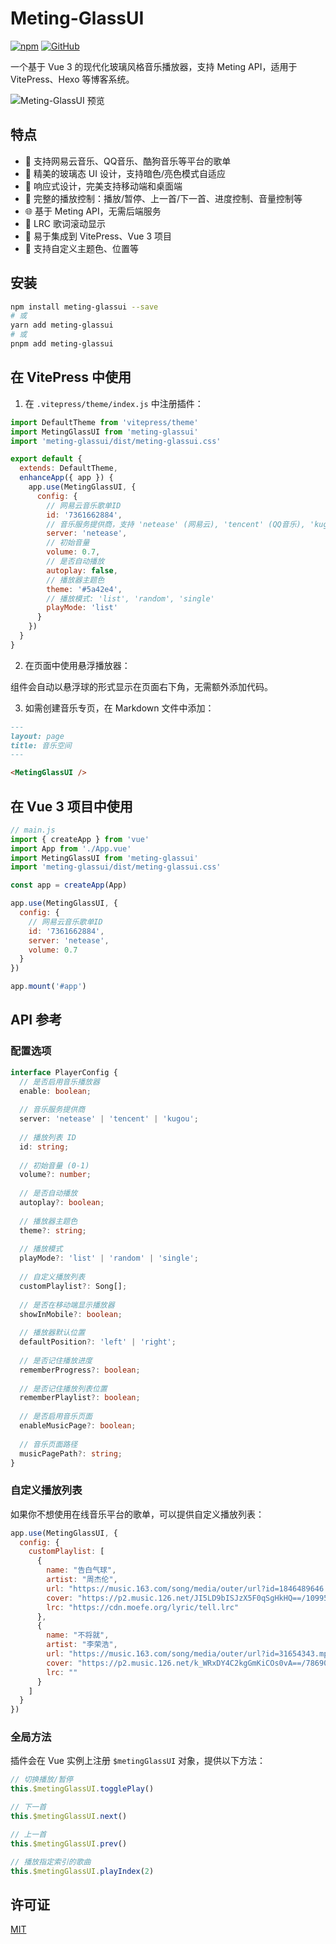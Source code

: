 # Meting-GlassUI

[![npm](https://img.shields.io/npm/v/meting-glassui)](https://www.npmjs.com/package/meting-glassui)
[![GitHub](https://img.shields.io/github/license/fastkj/Meting-GlassUI)](https://github.com/fastkj/Meting-GlassUI/blob/main/LICENSE)

一个基于 Vue 3 的现代化玻璃风格音乐播放器，支持 Meting API，适用于 VitePress、Hexo 等博客系统。

![Meting-GlassUI 预览](https://github.com/fastkj/Meting-GlassUI/raw/main/screenshot.png)

## 特点

- 🎵 支持网易云音乐、QQ音乐、酷狗音乐等平台的歌单
- 💎 精美的玻璃态 UI 设计，支持暗色/亮色模式自适应
- 📱 响应式设计，完美支持移动端和桌面端
- 🔄 完整的播放控制：播放/暂停、上一首/下一首、进度控制、音量控制等
- 🌐 基于 Meting API，无需后端服务
- 📃 LRC 歌词滚动显示
- 🔌 易于集成到 VitePress、Vue 3 项目
- 🎨 支持自定义主题色、位置等

## 安装

```bash
npm install meting-glassui --save
# 或
yarn add meting-glassui
# 或
pnpm add meting-glassui
```

## 在 VitePress 中使用

1. 在 `.vitepress/theme/index.js` 中注册插件：

```js
import DefaultTheme from 'vitepress/theme'
import MetingGlassUI from 'meting-glassui'
import 'meting-glassui/dist/meting-glassui.css'

export default {
  extends: DefaultTheme,
  enhanceApp({ app }) {
    app.use(MetingGlassUI, {
      config: {
        // 网易云音乐歌单ID
        id: '7361662884',
        // 音乐服务提供商，支持 'netease' (网易云), 'tencent' (QQ音乐), 'kugou' (酷狗)
        server: 'netease',
        // 初始音量
        volume: 0.7,
        // 是否自动播放
        autoplay: false,
        // 播放器主题色
        theme: '#5a42e4',
        // 播放模式: 'list', 'random', 'single'
        playMode: 'list'
      }
    })
  }
}
```

2. 在页面中使用悬浮播放器：

组件会自动以悬浮球的形式显示在页面右下角，无需额外添加代码。

3. 如需创建音乐专页，在 Markdown 文件中添加：

```md
---
layout: page
title: 音乐空间
---

<MetingGlassUI />
```

## 在 Vue 3 项目中使用

```js
// main.js
import { createApp } from 'vue'
import App from './App.vue'
import MetingGlassUI from 'meting-glassui'
import 'meting-glassui/dist/meting-glassui.css'

const app = createApp(App)

app.use(MetingGlassUI, {
  config: {
    // 网易云音乐歌单ID
    id: '7361662884',
    server: 'netease',
    volume: 0.7
  }
})

app.mount('#app')
```

## API 参考

### 配置选项

```typescript
interface PlayerConfig {
  // 是否启用音乐播放器
  enable: boolean;
  
  // 音乐服务提供商
  server: 'netease' | 'tencent' | 'kugou';
  
  // 播放列表 ID
  id: string;
  
  // 初始音量 (0-1)
  volume?: number;
  
  // 是否自动播放
  autoplay?: boolean;
  
  // 播放器主题色
  theme?: string;
  
  // 播放模式
  playMode?: 'list' | 'random' | 'single';
  
  // 自定义播放列表
  customPlaylist?: Song[];
  
  // 是否在移动端显示播放器
  showInMobile?: boolean;
  
  // 播放器默认位置
  defaultPosition?: 'left' | 'right';
  
  // 是否记住播放进度
  rememberProgress?: boolean;
  
  // 是否记住播放列表位置
  rememberPlaylist?: boolean;
  
  // 是否启用音乐页面
  enableMusicPage?: boolean;
  
  // 音乐页面路径
  musicPagePath?: string;
}
```

### 自定义播放列表

如果你不想使用在线音乐平台的歌单，可以提供自定义播放列表：

```js
app.use(MetingGlassUI, {
  config: {
    customPlaylist: [
      {
        name: "告白气球",
        artist: "周杰伦",
        url: "https://music.163.com/song/media/outer/url?id=1846489646.mp3",
        cover: "https://p2.music.126.net/JI5LD9bISJzX5F0qSgHkHQ==/109951166361039007.jpg",
        lrc: "https://cdn.moefe.org/lyric/tell.lrc"
      },
      {
        name: "不将就",
        artist: "李荣浩",
        url: "https://music.163.com/song/media/outer/url?id=31654343.mp3",
        cover: "https://p2.music.126.net/k_WRxDY4C2kgGmKiCOs0vA==/7869002766674348.jpg",
        lrc: ""
      }
    ]
  }
})
```

### 全局方法

插件会在 Vue 实例上注册 `$metingGlassUI` 对象，提供以下方法：

```js
// 切换播放/暂停
this.$metingGlassUI.togglePlay()

// 下一首
this.$metingGlassUI.next()

// 上一首
this.$metingGlassUI.prev()

// 播放指定索引的歌曲
this.$metingGlassUI.playIndex(2)
```

## 许可证

[MIT](https://github.com/fastkj/Meting-GlassUI/blob/main/LICENSE)